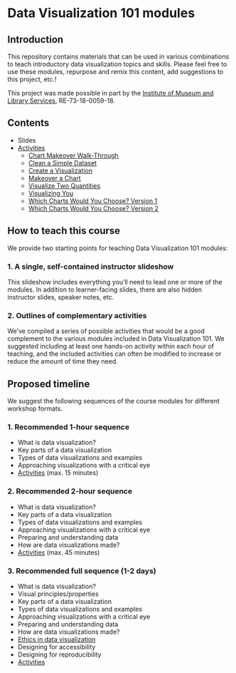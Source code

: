 # Data Visualization 101 modules

## Introduction
This repository contains materials that can be used in various combinations to teach introductory data visualization topics and skills. Please feel free to use these modules, repurpose and remix this content, add suggestions to this project, etc.! 

This project was made possible in part by the [Institute of Museum and Library Services](https://www.imls.gov/), RE-73-18-0059-18. 

## Contents

* Slides
* [Activities](activities)
    * [Chart Makeover Walk-Through](activities/chart_makeover_walkthrough.md)
    * [Clean a Simple Dataset](activities/clean_a_dataset.md)
    * [Create a Visualization](activities/create_a_viz.md)
    * [Makeover a Chart](activities/makeover_a_chart.md)
    * [Visualize Two Quantities](activities/visualize_two_quantities.md)
    * [Visualizing You](activities/visualizing_you.md)
    * [Which Charts Would You Choose? Version 1](activities/chart_chooser_1.md)
    * [Which Charts Would You Choose? Version 2](activities/chart_chooser_2.md)

## How to teach this course

We provide two starting points for teaching Data Visualization 101 modules:

### 1. A single, self-contained instructor slideshow

This slideshow includes everything you’ll need to lead one or more of the modules. In addition to learner-facing slides, there are also hidden instructor slides, speaker notes, etc.

### 2. Outlines of complementary activities

We’ve compiled a series of possible activities that would be a good complement to the various modules included in Data Visualization 101. We suggested including at least one hands-on activity within each hour of teaching, and the included activities can often be modified to increase or reduce the amount of time they need.

## Proposed timeline

We suggest the following sequences of the course modules for different workshop formats. 

### 1. Recommended 1-hour sequence

* What is data visualization?
* Key parts of a data visualization
* Types of data visualizations and examples
* Approaching visualizations with a critical eye
* [Activities](activities) (max. 15 minutes)

### 2. Recommended 2-hour sequence

* What is data visualization?
* Key parts of a data visualization
* Types of data visualizations and examples
* Approaching visualizations with a critical eye
* Preparing and understanding data
* How are data visualizations made?
* [Activities](activities) (max. 45 minutes)

### 3. Recommended full sequence (1-2 days)

* What is data visualization?
* Visual principles/properties 
* Key parts of a data visualization
* Types of data visualizations and examples
* Approaching visualizations with a critical eye
* Preparing and understanding data
* How are data visualizations made?
* [Ethics in data visualization](https://visualizingthefuture.github.io/ethics-in-data-viz/)
* Designing for accessibility
* Designing for reproducibility
* [Activities](activities)
